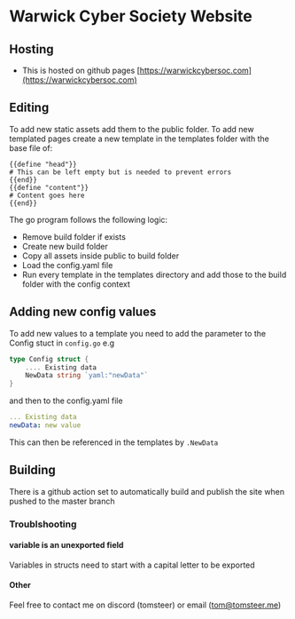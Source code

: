 # Warwick Cyber Society Website

## Hosting
- This is hosted on github pages
[https://warwickcybersoc.com](https://warwickcybersoc.com)

## Editing
To add new static assets add them to the public folder.
To add new templated pages create a new template in the templates folder with the base file of:
```template
{{define "head"}}
# This can be left empty but is needed to prevent errors
{{end}}
{{define "content"}}
# Content goes here
{{end}}
```

The go program follows the following logic:
- Remove build folder if exists
- Create new build folder
- Copy all assets inside public to build folder
- Load the config.yaml file
- Run every template in the templates directory and add those to the build folder with the config context

## Adding new config values
To add new values to a template you need to add the parameter to the Config stuct in `config.go` e.g
```go
type Config struct {
    .... Existing data
    NewData string `yaml:"newData"`
}
```
and then to the config.yaml file
```yaml
... Existing data
newData: new value
```

This can then be referenced in the templates by `.NewData`

## Building
There is a github action set to automatically build and publish the site when pushed to the master branch


### Troublshooting
#### variable is an unexported field
Variables in structs need to start with a capital letter to be exported


#### Other
Feel free to contact me on discord (tomsteer) or email (tom@tomsteer.me)

